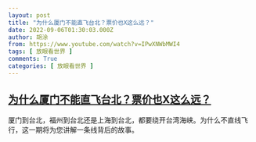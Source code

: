 ```yaml
---
layout: post
title: "为什么厦门不能直飞台北？票价也X这么远？"
date: 2022-09-06T01:30:03.000Z
author: 胡涂
from: https://www.youtube.com/watch?v=IPwXNWbMWI4
tags: [ 放眼看世界 ]
comments: True
categories: [ 放眼看世界 ]
---
```

<!--1662427803000-->
[为什么厦门不能直飞台北？票价也X这么远？](https://www.youtube.com/watch?v=IPwXNWbMWI4)
------

<div>
厦门到台北，福州到台北还是上海到台北，都要绕开台湾海峡。为什么不直线飞行，这一期将为您讲解一条线背后的故事。
</div>
